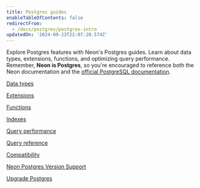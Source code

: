 ```yaml
---
title: Postgres guides
enableTableOfContents: false
redirectFrom:
  - /docs/postgres/postgres-intro
updatedOn: '2024-09-23T22:07:20.574Z'
---
```


Explore Postgres features with Neon's Postgres guides. Learn about data types, extensions, functions, and optimizing query performance. Remember, **Neon is Postgres**, so you're encouraged to reference both the Neon documentation and the [official PostgreSQL documentation](https://www.postgresql.org/docs/current/).

<DetailIconCards>

<a href="/docs/data-types/introduction" description="Learn about commonly-used Postgres data types" icon="database">Data types</a>

<a href="/docs/extensions/extensions-intro" description="Level up your database with our many supported Postgres extensions" icon="app-store">Extensions</a>

<a href="/docs/functions/introduction" description="Learn about commonly-used Postgres functions" icon="code">Functions</a>

<a href="/docs/postgresql/index-types" description="Optimize query performance with indexes in Postgres" icon="setup">Indexes</a>

<a href="/docs/postgresql/query-performance" description="Strategies for optimizing Postgres query performance" icon="perfomance">Query performance</a>

<a href="/docs/postgresql/query-reference" description="Find examples of commonly-used Postgres queries for basic to advanced operations" icon="research">Query reference</a>

<a href="/docs/reference/compatibility" description="Learn about Neon as a managed Postgres service" icon="puzzle">Compatibility</a>

<a href="/docs/postgresql/postgres-version-policy" description="Read about Neon's policy for Postgres version support and maintenance" icon="trend-up">Neon Postgres Version Support</a>

<a href="/docs/postgresql/postgres-upgrade" description="Learn how to upgrade your Postgres version in Neon" icon="trend-up">Upgrade Postgres</a>

</DetailIconCards>
